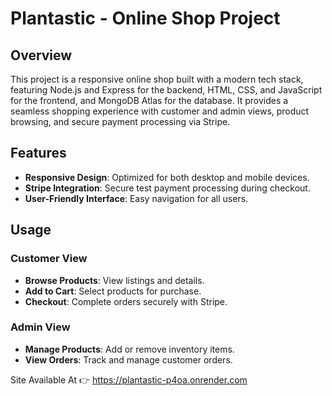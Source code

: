 # Plantastic - Online Shop Project

## Overview
This project is a responsive online shop built with a modern tech stack, featuring Node.js and Express for the backend, HTML, CSS, and JavaScript for the frontend, and MongoDB Atlas for the database. It provides a seamless shopping experience with customer and admin views, product browsing, and secure payment processing via Stripe.

## Features

- **Responsive Design**: Optimized for both desktop and mobile devices.
- **Stripe Integration**: Secure test payment processing during checkout.
- **User-Friendly Interface**: Easy navigation for all users.

## Usage

### Customer View
- **Browse Products**: View listings and details.
- **Add to Cart**: Select products for purchase.
- **Checkout**: Complete orders securely with Stripe.

### Admin View
- **Manage Products**: Add or remove inventory items.
- **View Orders**: Track and manage customer orders.

Site Available At 👉 https://plantastic-p4oa.onrender.com
